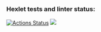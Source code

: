 ### Hexlet tests and linter status:
[![Actions Status](https://github.com/SebastianAguilar12/fullstack-javascript-project-98/actions/workflows/hexlet-check.yml/badge.svg)](https://github.com/SebastianAguilar12/fullstack-javascript-project-98/actions)
<a href=https://codeclimate.com/github/SebastianAguilar12/fullstack-javascript-project-98/maintainability><img src=https://api.codeclimate.com/v1/badges/c305b6706f06dbfc8c1e/maintainability /></a>
